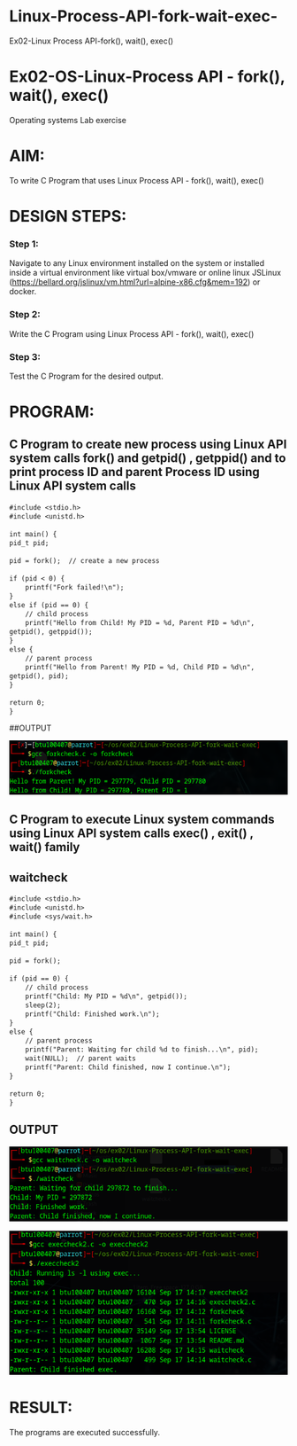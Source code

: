 # Linux-Process-API-fork-wait-exec-
Ex02-Linux Process API-fork(), wait(), exec()
# Ex02-OS-Linux-Process API - fork(), wait(), exec()
Operating systems Lab exercise


# AIM:
To write C Program that uses Linux Process API - fork(), wait(), exec()

# DESIGN STEPS:

### Step 1:

Navigate to any Linux environment installed on the system or installed inside a virtual environment like virtual box/vmware or online linux JSLinux (https://bellard.org/jslinux/vm.html?url=alpine-x86.cfg&mem=192) or docker.

### Step 2:

Write the C Program using Linux Process API - fork(), wait(), exec()

### Step 3:

Test the C Program for the desired output. 

# PROGRAM:

## C Program to create new process using Linux API system calls fork() and getpid() , getppid() and to print process ID and parent Process ID using Linux API system calls

    #include <stdio.h>
    #include <unistd.h>

    int main() {
    pid_t pid;

    pid = fork();  // create a new process

    if (pid < 0) {
        printf("Fork failed!\n");
    }
    else if (pid == 0) {
        // child process
        printf("Hello from Child! My PID = %d, Parent PID = %d\n", getpid(), getppid());
    }
    else {
        // parent process
        printf("Hello from Parent! My PID = %d, Child PID = %d\n", getpid(), pid);
    }

    return 0;
    }


##OUTPUT

![Alt text](osexp02_1.png)


## C Program to execute Linux system commands using Linux API system calls exec() , exit() , wait() family
## waitcheck
    #include <stdio.h>
    #include <unistd.h>
    #include <sys/wait.h>

    int main() {
    pid_t pid;

    pid = fork();

    if (pid == 0) {
        // child process
        printf("Child: My PID = %d\n", getpid());
        sleep(2);
        printf("Child: Finished work.\n");
    }
    else {
        // parent process
        printf("Parent: Waiting for child %d to finish...\n", pid);
        wait(NULL);  // parent waits
        printf("Parent: Child finished, now I continue.\n");
    }

    return 0;
    }

## OUTPUT

![Alt text](osexp02_2.png)


![Alt text](osexp02_3.png)

# RESULT:
The programs are executed successfully.
